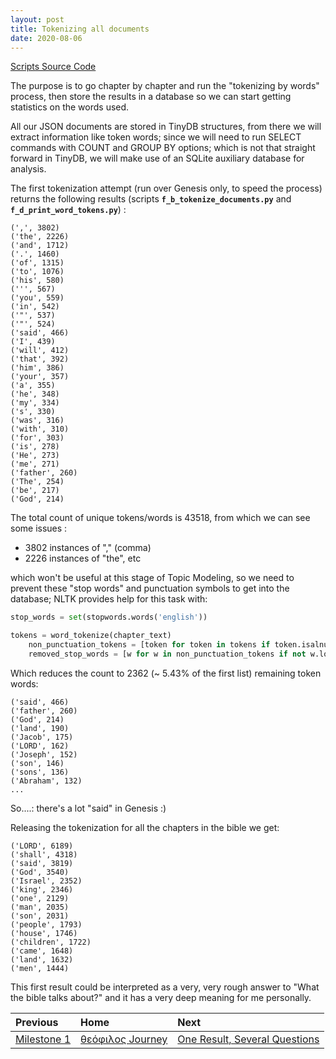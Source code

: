 ```yaml
---
layout: post
title: Tokenizing all documents
date: 2020-08-06
---
```


[Scripts Source Code](https://github.com/murillocjr/theophilusnlp)

The purpose is to go chapter by chapter and run the "tokenizing by words" process, then store the results in a database so we can start getting statistics on the words used.

All our JSON documents are stored in TinyDB structures, from there we will extract information like token words; since we will need to run SELECT commands with COUNT and GROUP BY options; which is not that straight forward in TinyDB, we will make use of an SQLite auxiliary database for analysis. 

The first tokenization attempt (run over Genesis only, to speed the process) returns the following results (scripts **`f_b_tokenize_documents.py`** and **`f_d_print_word_tokens.py`**) :

```
(',', 3802)
('the', 2226)
('and', 1712)
('.', 1460)
('of', 1315)
('to', 1076)
('his', 580)
(''', 567)
('you', 559)
('in', 542)
('"', 537)
('"', 524)
('said', 466)
('I', 439)
('will', 412)
('that', 392)
('him', 386)
('your', 357)
('a', 355)
('he', 348)
('my', 334)
('s', 330)
('was', 316)
('with', 310)
('for', 303)
('is', 278)
('He', 273)
('me', 271)
('father', 260)
('The', 254)
('be', 217)
('God', 214)
```

The total count of unique tokens/words is 43518, from which we can see some issues :

*   3802 instances of "," (comma)
*   2226 instances of "the", etc

which won't be useful at this stage of Topic Modeling, so we need to prevent these "stop words" and punctuation symbols to get into the database; NLTK provides help for this task with:

```python
stop_words = set(stopwords.words('english'))

tokens = word_tokenize(chapter_text)
    non_punctuation_tokens = [token for token in tokens if token.isalnum()]
    removed_stop_words = [w for w in non_punctuation_tokens if not w.lower() in stop_words] 
```

Which reduces the count to 2362 (~ 5.43% of the first list) remaining token words:

```
('said', 466)
('father', 260)
('God', 214)
('land', 190)
('Jacob', 175)
('LORD', 162)
('Joseph', 152)
('son', 146)
('sons', 136)
('Abraham', 132)
...
```

So....: there's a lot "said" in Genesis    :)

Releasing the tokenization for all the chapters in the bible we get:

```
('LORD', 6189)
('shall', 4318)
('said', 3819)
('God', 3540)
('Israel', 2352)
('king', 2346)
('one', 2129)
('man', 2035)
('son', 2031)
('people', 1793)
('house', 1746)
('children', 1722)
('came', 1648)
('land', 1632)
('men', 1444)
```

This first result could be interpreted as a very, very rough answer to "What the bible talks about?" and it has a very deep meaning for me personally.

| Previous        | Home          | Next |
|:-------------|:------------------|:------|
| [Milestone 1](A-milestone-1) | [θεόφιλος Journey](A-θεόφιλος-Journey) | [One Result, Several Questions](A-one-result-several-questions)  |
